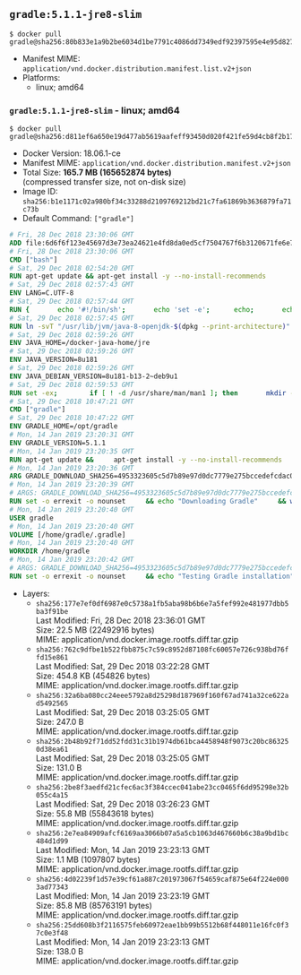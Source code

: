 ## `gradle:5.1.1-jre8-slim`

```console
$ docker pull gradle@sha256:80b833e1a9b2be6034d1be7791c4086dd7349edf92397595e4e95d8271f8bce9
```

-	Manifest MIME: `application/vnd.docker.distribution.manifest.list.v2+json`
-	Platforms:
	-	linux; amd64

### `gradle:5.1.1-jre8-slim` - linux; amd64

```console
$ docker pull gradle@sha256:d811ef6a650e19d477ab5619aafeff93450d020f421fe59d4cb8f2b172210ba9
```

-	Docker Version: 18.06.1-ce
-	Manifest MIME: `application/vnd.docker.distribution.manifest.v2+json`
-	Total Size: **165.7 MB (165652874 bytes)**  
	(compressed transfer size, not on-disk size)
-	Image ID: `sha256:b1e1171c02a980bf34c33288d2109769212bd21c7fa61869b3636879fa71c73b`
-	Default Command: `["gradle"]`

```dockerfile
# Fri, 28 Dec 2018 23:30:06 GMT
ADD file:6d6f6f123e45697d3e73ea24621e4fd8da0ed5cf7504767f6b3120671fe6e7d1 in / 
# Fri, 28 Dec 2018 23:30:06 GMT
CMD ["bash"]
# Sat, 29 Dec 2018 02:54:20 GMT
RUN apt-get update && apt-get install -y --no-install-recommends 		bzip2 		unzip 		xz-utils 	&& rm -rf /var/lib/apt/lists/*
# Sat, 29 Dec 2018 02:57:43 GMT
ENV LANG=C.UTF-8
# Sat, 29 Dec 2018 02:57:44 GMT
RUN { 		echo '#!/bin/sh'; 		echo 'set -e'; 		echo; 		echo 'dirname "$(dirname "$(readlink -f "$(which javac || which java)")")"'; 	} > /usr/local/bin/docker-java-home 	&& chmod +x /usr/local/bin/docker-java-home
# Sat, 29 Dec 2018 02:57:45 GMT
RUN ln -svT "/usr/lib/jvm/java-8-openjdk-$(dpkg --print-architecture)" /docker-java-home
# Sat, 29 Dec 2018 02:59:26 GMT
ENV JAVA_HOME=/docker-java-home/jre
# Sat, 29 Dec 2018 02:59:26 GMT
ENV JAVA_VERSION=8u181
# Sat, 29 Dec 2018 02:59:26 GMT
ENV JAVA_DEBIAN_VERSION=8u181-b13-2~deb9u1
# Sat, 29 Dec 2018 02:59:53 GMT
RUN set -ex; 		if [ ! -d /usr/share/man/man1 ]; then 		mkdir -p /usr/share/man/man1; 	fi; 		apt-get update; 	apt-get install -y --no-install-recommends 		openjdk-8-jre-headless="$JAVA_DEBIAN_VERSION" 	; 	rm -rf /var/lib/apt/lists/*; 		[ "$(readlink -f "$JAVA_HOME")" = "$(docker-java-home)" ]; 		update-alternatives --get-selections | awk -v home="$(readlink -f "$JAVA_HOME")" 'index($3, home) == 1 { $2 = "manual"; print | "update-alternatives --set-selections" }'; 	update-alternatives --query java | grep -q 'Status: manual'
# Sat, 29 Dec 2018 10:47:21 GMT
CMD ["gradle"]
# Sat, 29 Dec 2018 10:47:22 GMT
ENV GRADLE_HOME=/opt/gradle
# Mon, 14 Jan 2019 23:20:31 GMT
ENV GRADLE_VERSION=5.1.1
# Mon, 14 Jan 2019 23:20:35 GMT
RUN apt-get update &&     apt-get install -y --no-install-recommends         unzip         wget &&     rm -rf /var/lib/apt/lists/*
# Mon, 14 Jan 2019 23:20:36 GMT
ARG GRADLE_DOWNLOAD_SHA256=4953323605c5d7b89e97d0dc7779e275bccedefcdac090aec123375eae0cc798
# Mon, 14 Jan 2019 23:20:39 GMT
# ARGS: GRADLE_DOWNLOAD_SHA256=4953323605c5d7b89e97d0dc7779e275bccedefcdac090aec123375eae0cc798
RUN set -o errexit -o nounset     && echo "Downloading Gradle"     && wget --no-verbose --output-document=gradle.zip "https://services.gradle.org/distributions/gradle-${GRADLE_VERSION}-bin.zip"         && echo "Checking download hash"     && echo "${GRADLE_DOWNLOAD_SHA256} *gradle.zip" | sha256sum --check -         && echo "Installing Gradle"     && unzip gradle.zip     && rm gradle.zip     && mv "gradle-${GRADLE_VERSION}" "${GRADLE_HOME}/"     && ln --symbolic "${GRADLE_HOME}/bin/gradle" /usr/bin/gradle         && echo "Adding gradle user and group"     && groupadd --system --gid 1000 gradle     && useradd --system --gid gradle --uid 1000 --shell /bin/bash --create-home gradle     && mkdir /home/gradle/.gradle     && chown --recursive gradle:gradle /home/gradle         && echo "Symlinking root Gradle cache to gradle Gradle cache"     && ln -s /home/gradle/.gradle /root/.gradle
# Mon, 14 Jan 2019 23:20:40 GMT
USER gradle
# Mon, 14 Jan 2019 23:20:40 GMT
VOLUME [/home/gradle/.gradle]
# Mon, 14 Jan 2019 23:20:40 GMT
WORKDIR /home/gradle
# Mon, 14 Jan 2019 23:20:42 GMT
# ARGS: GRADLE_DOWNLOAD_SHA256=4953323605c5d7b89e97d0dc7779e275bccedefcdac090aec123375eae0cc798
RUN set -o errexit -o nounset     && echo "Testing Gradle installation"     && gradle --version
```

-	Layers:
	-	`sha256:177e7ef0df6987e0c5738a1fb5aba98b6b6e7a5fef992e481977dbb5ba3f91be`  
		Last Modified: Fri, 28 Dec 2018 23:36:01 GMT  
		Size: 22.5 MB (22492916 bytes)  
		MIME: application/vnd.docker.image.rootfs.diff.tar.gzip
	-	`sha256:762c9dfbe1b522fbb875c7c59c8952d87108fc60057e726c938bd76ffd15e861`  
		Last Modified: Sat, 29 Dec 2018 03:22:28 GMT  
		Size: 454.8 KB (454826 bytes)  
		MIME: application/vnd.docker.image.rootfs.diff.tar.gzip
	-	`sha256:32a6ba080cc24eee5792a8d25298d187969f160f67ad741a32ce622ad5492565`  
		Last Modified: Sat, 29 Dec 2018 03:25:05 GMT  
		Size: 247.0 B  
		MIME: application/vnd.docker.image.rootfs.diff.tar.gzip
	-	`sha256:2b48b92f71dd52fdd31c31b1974db61bca4458948f9073c20bc863250d38ea61`  
		Last Modified: Sat, 29 Dec 2018 03:25:05 GMT  
		Size: 131.0 B  
		MIME: application/vnd.docker.image.rootfs.diff.tar.gzip
	-	`sha256:2be8f3aedfd21cfec6ac3f384ccec041abe23cc0465f6dd95298e32b055c4a15`  
		Last Modified: Sat, 29 Dec 2018 03:26:23 GMT  
		Size: 55.8 MB (55843618 bytes)  
		MIME: application/vnd.docker.image.rootfs.diff.tar.gzip
	-	`sha256:2e7ea84909afcf6169aa3066b07a5a5cb1063d467660b6c38a9bd1bc484d1d99`  
		Last Modified: Mon, 14 Jan 2019 23:23:13 GMT  
		Size: 1.1 MB (1097807 bytes)  
		MIME: application/vnd.docker.image.rootfs.diff.tar.gzip
	-	`sha256:4d02239f1d57e39cf61a887c201973067f54659caf875e64f224e0003ad77343`  
		Last Modified: Mon, 14 Jan 2019 23:23:19 GMT  
		Size: 85.8 MB (85763191 bytes)  
		MIME: application/vnd.docker.image.rootfs.diff.tar.gzip
	-	`sha256:25dd608b3f2116575feb60972eae1bb99b5512b68f448011e16fc0f37c0e3f48`  
		Last Modified: Mon, 14 Jan 2019 23:23:13 GMT  
		Size: 138.0 B  
		MIME: application/vnd.docker.image.rootfs.diff.tar.gzip
